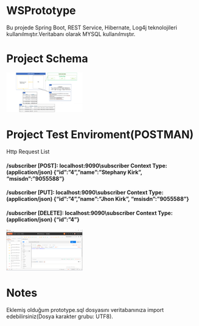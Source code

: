 # WSPrototype
Bu projede Spring Boot, REST Service, Hibernate, Log4j teknolojileri kullanılmıştır.Veritabanı olarak MYSQL kullanılmıştır.

# Project Schema
<p>

<a href="https://github.com/Burcukgo/WSPrototype/blob/master/img/projeSchema.png" target="_blank">
<img src="https://github.com/Burcukgo/WSPrototype/blob/master/img/projeSchema.png" width="200" style="max-width:100%;"></a>
  
</p>  


# Project Test Enviroment(POSTMAN)
<p>
Http Request List                                                          
<h4>/subscriber [POST]:   localhost:9090\subscriber  Context Type:(application/json)  {“id”:”4”,”name”:”Stephany Kirk”, “msisdn”:”9055588”}</h4>
<h4>/subscriber [PUT]:    localhost:9090\subscriber  Context Type:(application/json)  {“id”:”4”,”name”:”Jhon Kirk”, “msisdn”:”9055588”}</h4>
<h4>/subscriber [DELETE]: localhost:9090\subscriber  Context Type:(application/json)  {“id”:”4”}</h4>

<a href="https://github.com/Burcukgo/WSPrototype/blob/master/img/test.png" target="_blank">
<img src="https://github.com/Burcukgo/WSPrototype/blob/master/img/test.png" width="200" style="max-width:100%;"></a>
  
</p> 

# Notes
<p>
Eklemiş olduğum prototype.sql dosyasını veritabanınıza import edebilirsiniz(Dosya karakter grubu: UTF8).

  
</p> 

